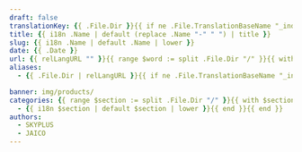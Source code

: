 ```yaml
---
draft: false
translationKey: {{ .File.Dir }}{{ if ne .File.TranslationBaseName "_index" | and (ne .File.TranslationBaseName "index") }}{{ .File.ContentBaseName }}{{ end }}
title: {{ i18n .Name | default (replace .Name "-" " ") | title }}
slug: {{ i18n .Name | default .Name | lower }}
date: {{ .Date }}
url: {{ relLangURL "" }}{{ range $word := split .File.Dir "/" }}{{ with $word }}{{ i18n $word | default $word | lower }}/{{end}}{{ end }}{{ if ne .File.TranslationBaseName "_index" | and (ne .File.TranslationBaseName "index") }}{{ i18n .Name | default .Name | lower }}{{ end }}
aliases:
  - {{ .File.Dir | relLangURL }}{{ if ne .File.TranslationBaseName "_index" }}{{ .File.ContentBaseName }}{{ end }}

banner: img/products/
categories: {{ range $section := split .File.Dir "/" }}{{ with $section }}
  - {{ i18n $section | default $section | lower }}{{ end }}{{ end }}
authors:
  - SKYPLUS
  - JAICO
---
```

